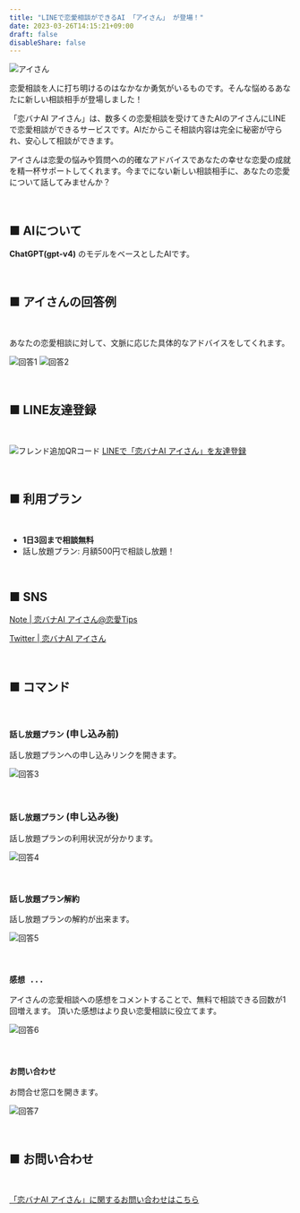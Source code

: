 ```yaml
---
title: "LINEで恋愛相談ができるAI 「アイさん」 が登場！"
date: 2023-03-26T14:15:21+09:00
draft: false
disableShare: false
---
```


![アイさん](/images/koibana-ai/koibana-ai.png)

恋愛相談を人に打ち明けるのはなかなか勇気がいるものです。そんな悩めるあなたに新しい相談相手が登場しました！

「恋バナAI アイさん」は、数多くの恋愛相談を受けてきたAIのアイさんにLINEで恋愛相談ができるサービスです。AIだからこそ相談内容は完全に秘密が守られ、安心して相談ができます。

アイさんは恋愛の悩みや質問への的確なアドバイスであなたの幸せな恋愛の成就を精一杯サポートしてくれます。今までにない新しい相談相手に、あなたの恋愛について話してみませんか？

&nbsp;

## ■ AIについて

**ChatGPT(gpt-v4)** のモデルをベースとしたAIです。

&nbsp;

## ■ アイさんの回答例

&nbsp;

あなたの恋愛相談に対して、文脈に応じた具体的なアドバイスをしてくれます。

![回答1](/images/koibana-ai/example-1.png)
![回答2](/images/koibana-ai/example-2.png)

&nbsp;

## ■ LINE友達登録

&nbsp;

![フレンド追加QRコード](/images/koibana-ai/friend-qr.png)
[LINEで「恋バナAI アイさん」を友達登録](https://lin.ee/zM4zOZx)

&nbsp;

## ■ 利用プラン

&nbsp;

- **1日3回まで相談無料**
- 話し放題プラン: 月額500円で相談し放題！


&nbsp;

## ■ SNS

[Note | 恋バナAI アイさん@恋愛Tips](https://note.com/koibana_ai)

[Twitter | 恋バナAI アイさん](https://twitter.com/koibana_ai)

&nbsp;

## ■ コマンド


&nbsp;

### `話し放題プラン` (申し込み前)

話し放題プランへの申し込みリンクを開きます。

![回答3](/images/koibana-ai/example-3.png)


&nbsp;

### `話し放題プラン` (申し込み後)

話し放題プランの利用状況が分かります。


![回答4](/images/koibana-ai/example-4.png)


&nbsp;

### `話し放題プラン解約`

話し放題プランの解約が出来ます。


![回答5](/images/koibana-ai/example-5.png)


&nbsp;

### `感想 ...`

アイさんの恋愛相談への感想をコメントすることで、無料で相談できる回数が1回増えます。
頂いた感想はより良い恋愛相談に役立てます。

![回答6](/images/koibana-ai/example-6.png)


&nbsp;

### `お問い合わせ`

お問合せ窓口を開きます。

![回答7](/images/koibana-ai/example-7.png)

&nbsp;

## ■ お問い合わせ

&nbsp;

[「恋バナAI アイさん」に関するお問い合わせはこちら](https://docs.google.com/forms/d/e/1FAIpQLSew9y6_qiZEn3V4qTJlGIYKM9lxGoJnyV9PcAoijhj9wJjsAw/viewform?usp=pp_url&entry.751867517=from+web)


&nbsp;